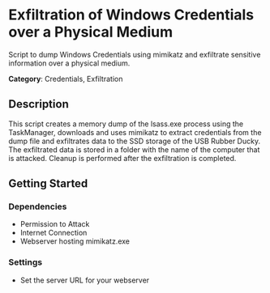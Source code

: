 # Exfiltration of Windows Credentials over a Physical Medium

Script to dump Windows Credentials using mimikatz and exfiltrate sensitive information over a physical medium.

**Category**: Credentials, Exfiltration

## Description

This script creates a memory dump of the lsass.exe process using the TaskManager, downloads and uses mimikatz to extract credentials from the dump file and exfiltrates data to the SSD storage of the USB Rubber Ducky. The exfiltrated data is stored in a folder with the name of the computer that is attacked. Cleanup is performed after the exfiltration is completed.

## Getting Started

### Dependencies

* Permission to Attack
* Internet Connection
* Webserver hosting mimikatz.exe

### Settings

* Set the server URL for your webserver
